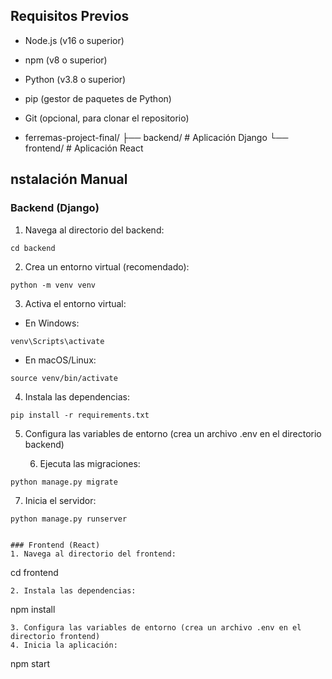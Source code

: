 ## Requisitos Previos
- Node.js (v16 o superior)
- npm (v8 o superior)                              
- Python (v3.8 o superior)
- pip (gestor de paquetes de Python)
- Git (opcional, para clonar el repositorio)

- ferremas-project-final/
├── backend/         # Aplicación Django
└── frontend/        # Aplicación React

## nstalación Manual
### Backend (Django)
1. Navega al directorio del backend:
```
cd backend
```
2. Crea un entorno virtual (recomendado):
```
python -m venv venv
```
3. Activa el entorno virtual:
- En Windows:
```
venv\Scripts\activate
```
- En macOS/Linux:
```
source venv/bin/activate
```
4. Instala las dependencias:
```
pip install -r requirements.txt
```
5. Configura las variables de entorno (crea un archivo .env en el directorio backend)


   6. Ejecuta las migraciones:
```
python manage.py migrate
```
7. Inicia el servidor:
```
python manage.py runserver


### Frontend (React)
1. Navega al directorio del frontend:
```
cd frontend
```
2. Instala las dependencias:
```
npm install
```
3. Configura las variables de entorno (crea un archivo .env en el directorio frontend)
4. Inicia la aplicación:
```
npm start
```
```
